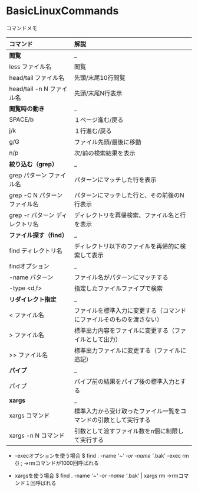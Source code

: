# BasicLinuxCommands
コマンドメモ

| コマンド | 解説 |
| :--- | :--- |
| **閲覧** | _ |
| less ファイル名 | 閲覧 |
| head/tail ファイル名 | 先頭/末尾10行閲覧 |
| head/tail -n N ファイル名 | 先頭/末尾N行表示 |
| **閲覧時の動き** | _ |
| SPACE/b | １ページ進む/戻る |
| j/k | １行進む/戻る |
| g/G | ファイル先頭/最後に移動 |
| n/p | 次/前の検索結果を表示 |
| **絞り込む（grep）** | _ |
| grep パターン ファイル名 | パターンにマッチした行を表示 |
| grep -C N パターン ファイル名 | パターンにマッチした行と、その前後のN行表示 |
| grep -r パターン ディレクトリ名 | ディレクトリを再帰検索、ファイル名と行を表示 |
| **ファイル探す（find）** | _ |
| find ディレクトリ名 | ディレクトリ以下のファイルを再帰的に検索して表示 |
| findオプション | _ |
| -name パターン | ファイル名がパターンにマッチする |
| -type <d,f> | 指定したファイルファイプで検索 |
| **リダイレクト指定** | _ |
| < ファイル名 | ファイルを標準入力に変更する（コマンドにファイルそのものを渡さない） |
| > ファイル名 | 標準出力内容をファイルに変更する（ファイルとして出力） |
| >> ファイル名 | 標準出力ファイルに変更する（ファイルに追記） |
| **パイプ** | _ |
| パイプ | パイプ前の結果をパイプ後の標準入力とする |
| **xargs** | _ |
| xargs コマンド | 標準入力から受け取ったファイル一覧をコマンドの引数として実行する |
| xargs -n N コマンド | 引数として渡すファイル数をn個に制限して実行する |

* -execオプションを使う場合
$ find . -name '*~' -or -name '*.bak' -exec rm {} \;
→rmコマンドが1000回呼ばれる

* xargsを使う場合
$ find . -name '*~' -or -name '*.bak' | xargs rm
→rmコマンド１回呼ばれる







